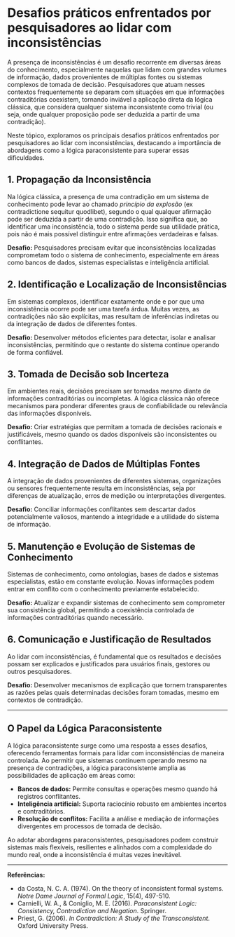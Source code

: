 
# Desafios práticos enfrentados por pesquisadores ao lidar com inconsistências

A presença de inconsistências é um desafio recorrente em diversas áreas do conhecimento, especialmente naquelas que lidam com grandes volumes de informação, dados provenientes de múltiplas fontes ou sistemas complexos de tomada de decisão. Pesquisadores que atuam nesses contextos frequentemente se deparam com situações em que informações contraditórias coexistem, tornando inviável a aplicação direta da lógica clássica, que considera qualquer sistema inconsistente como trivial (ou seja, onde qualquer proposição pode ser deduzida a partir de uma contradição).

Neste tópico, exploramos os principais desafios práticos enfrentados por pesquisadores ao lidar com inconsistências, destacando a importância de abordagens como a lógica paraconsistente para superar essas dificuldades.

## 1. **Propagação da Inconsistência**

Na lógica clássica, a presença de uma contradição em um sistema de conhecimento pode levar ao chamado *princípio da explosão* (ex contradictione sequitur quodlibet), segundo o qual qualquer afirmação pode ser deduzida a partir de uma contradição. Isso significa que, ao identificar uma inconsistência, todo o sistema perde sua utilidade prática, pois não é mais possível distinguir entre afirmações verdadeiras e falsas.

**Desafio:** Pesquisadores precisam evitar que inconsistências localizadas comprometam todo o sistema de conhecimento, especialmente em áreas como bancos de dados, sistemas especialistas e inteligência artificial.

## 2. **Identificação e Localização de Inconsistências**

Em sistemas complexos, identificar exatamente onde e por que uma inconsistência ocorre pode ser uma tarefa árdua. Muitas vezes, as contradições não são explícitas, mas resultam de inferências indiretas ou da integração de dados de diferentes fontes.

**Desafio:** Desenvolver métodos eficientes para detectar, isolar e analisar inconsistências, permitindo que o restante do sistema continue operando de forma confiável.

## 3. **Tomada de Decisão sob Incerteza**

Em ambientes reais, decisões precisam ser tomadas mesmo diante de informações contraditórias ou incompletas. A lógica clássica não oferece mecanismos para ponderar diferentes graus de confiabilidade ou relevância das informações disponíveis.

**Desafio:** Criar estratégias que permitam a tomada de decisões racionais e justificáveis, mesmo quando os dados disponíveis são inconsistentes ou conflitantes.

## 4. **Integração de Dados de Múltiplas Fontes**

A integração de dados provenientes de diferentes sistemas, organizações ou sensores frequentemente resulta em inconsistências, seja por diferenças de atualização, erros de medição ou interpretações divergentes.

**Desafio:** Conciliar informações conflitantes sem descartar dados potencialmente valiosos, mantendo a integridade e a utilidade do sistema de informação.

## 5. **Manutenção e Evolução de Sistemas de Conhecimento**

Sistemas de conhecimento, como ontologias, bases de dados e sistemas especialistas, estão em constante evolução. Novas informações podem entrar em conflito com o conhecimento previamente estabelecido.

**Desafio:** Atualizar e expandir sistemas de conhecimento sem comprometer sua consistência global, permitindo a coexistência controlada de informações contraditórias quando necessário.

## 6. **Comunicação e Justificação de Resultados**

Ao lidar com inconsistências, é fundamental que os resultados e decisões possam ser explicados e justificados para usuários finais, gestores ou outros pesquisadores.

**Desafio:** Desenvolver mecanismos de explicação que tornem transparentes as razões pelas quais determinadas decisões foram tomadas, mesmo em contextos de contradição.

___

## **O Papel da Lógica Paraconsistente**

A lógica paraconsistente surge como uma resposta a esses desafios, oferecendo ferramentas formais para lidar com inconsistências de maneira controlada. Ao permitir que sistemas continuem operando mesmo na presença de contradições, a lógica paraconsistente amplia as possibilidades de aplicação em áreas como:

- **Bancos de dados:** Permite consultas e operações mesmo quando há registros conflitantes.
- **Inteligência artificial:** Suporta raciocínio robusto em ambientes incertos e contraditórios.
- **Resolução de conflitos:** Facilita a análise e mediação de informações divergentes em processos de tomada de decisão.

Ao adotar abordagens paraconsistentes, pesquisadores podem construir sistemas mais flexíveis, resilientes e alinhados com a complexidade do mundo real, onde a inconsistência é muitas vezes inevitável.

___

**Referências:**

- da Costa, N. C. A. (1974). On the theory of inconsistent formal systems. *Notre Dame Journal of Formal Logic*, 15(4), 497-510.
- Carnielli, W. A., & Coniglio, M. E. (2016). *Paraconsistent Logic: Consistency, Contradiction and Negation*. Springer.
- Priest, G. (2006). *In Contradiction: A Study of the Transconsistent*. Oxford University Press.


